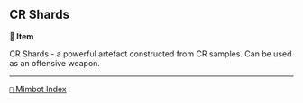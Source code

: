 ## CR Shards

**📜 Item**

CR Shards - a powerful artefact constructed from CR samples. Can be used as an offensive weapon.

-----
[`📑` Mimbot Index](<https://zeithalt.github.io/r/#1330>)
<!---
keywords: corrupted, battle
aliases:
-->